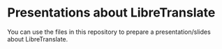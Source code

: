 # Presentations about LibreTranslate

You can use the files in this repository to prepare a presentation/slides about LibreTranslate.
